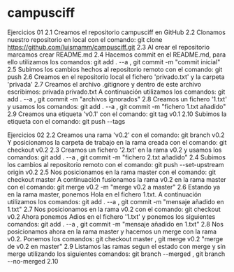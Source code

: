 # campusciff
Ejercicios 01
2.1 Creamos el repositorio campusciff en GitHub
2.2 Clonamos nuestro repositorio en local con el comando: 
git clone https://github.com/luismamm/campusciff.git
2.3 Al crear el repositorio marcamos crear README.md
2.4 Hacemos commit en el README.md, para ello utilizamos los comandos:
git add . --a , git commit -m "commit inicial"
2.5 Subimos los cambios hechos al repositorio remoto con el comando:
git push
2.6 Creamos en el repositorio local el fichero 'privado.txt' y la carpeta
'privada'
2.7 Creamos el archivo .gitignore y dentro de este archivo escribimos:
privada
privado.txt
A continuación utilizamos los comandos: git add . --a , 
git commit -m "archivos ignorados"
2.8 Creamos un fichero '1.txt' y usamos los comandos:
git add . --a , git commit -m "fichero 1.txt añadido"
2.9 Creamos una etiqueta 'v0.1' con el comando: git tag v0.1
2.10 Subimos la etiqueta con el comando: git push --tags

Ejercicios 02
2.2 Creamos una rama 'v0.2' con el comando: git branch v0.2
Y posicionamos la carpeta de trabajo en la rama creada con el comando:
git checkout v0.2
2.3 Creamos un fichero '2.txt' en la rama v0.2 y usamos los comandos:
git add . --a , git commit -m "fichero 2.txt añadido"
2.4 Subimos los cambios al repositorio remoto con el comando:
git push --set-upstream origin v0.2
2.5 Nos posicionamos en la rama master con el comando: git checkout master
A continuación fusionamos la rama v0.2 en la rama master con el comando:
git merge v0.2 -m "merge v0.2 a master"
2.6 Estando ya en la rama master, ponemos Hola en el fichero 1.txt.
A continuación utilizamos los comandos: git add . --a , 
git commit -m "mensaje añadido en 1.txt"
2.7 Nos posicionamos en la rama v0.2 con el comando: git checkout v0.2
Ahora ponemos Adios en el fichero '1.txt' y ponemos los siguientes
comandos: git add . --a , git commit -m "mensaje añadido en 1.txt"
2.8 Nos posicionamos ahora en la rama master y hacemos un merge con 
la rama v0.2. Ponemos los comandos: git checkout master , 
git merge v0.2 "merge de v0.2 en master"
2.9 Listamos las ramas segun el estado con merge y sin merge 
utilizando los siguientes comandos: git branch --merged , 
git branch --no-merged
2.10 
